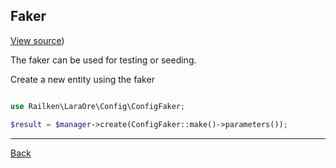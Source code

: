 ## Faker

[View source](https://github.com/railken/lara-ore-config/blob/master/src/Config/ConfigFaker.php))

The faker can be used for testing or seeding.

Create a new entity using the faker

```php

use Railken\LaraOre\Config\ConfigFaker;

$result = $manager->create(ConfigFaker::make()->parameters());
```

---
[Back](index.md)